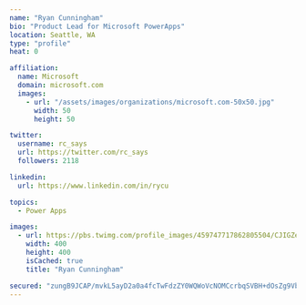 ```yaml
---
name: "Ryan Cunningham"
bio: "Product Lead for Microsoft PowerApps"
location: Seattle, WA
type: "profile"
heat: 0

affiliation:
  name: Microsoft
  domain: microsoft.com
  images:
    - url: "/assets/images/organizations/microsoft.com-50x50.jpg"
      width: 50
      height: 50

twitter:
  username: rc_says
  url: https://twitter.com/rc_says
  followers: 2118

linkedin:
  url: https://www.linkedin.com/in/rycu

topics:
  - Power Apps

images:
  - url: https://pbs.twimg.com/profile_images/459747717862805504/CJIGZejd_400x400.png
    width: 400
    height: 400
    isCached: true
    title: "Ryan Cunningham"

secured: "zungB9JCAP/mvkL5ayD2a0a4fcTwFdzZY0WQWoVcNOMCcrbqSVBH+dOsZg9Vb/V0RRMy3WuRtX1jg/F02m2ZptcueRzXmRx/2H9kBF2h2x1q7Dcg9u/EOwuHCdDJN3yGbzHMNN7HO4ykJwdype0vMVLAdSloImF1/Qy9HDnSAJbOEcYig8zjFO/s815NBmej+5olgkUaHQyUMo58z8sjGrZM4JhbrWPjPxR7AbLqg5N2eaA+4pQqk1XR+GRJFfOTE7H6SLlt/DFiYuqotPryc4TPEkX4RogxBNv5XJvlgeNjLGBq2j38+Zq9zGczGjPHCG1ThOelE9bI7u0Ff/rjoOagZXuhEU+tJy/ebGVKwqoXWqpGFhFwplVQpyO92lKEtuXqDEZtEiWmsxO5gsRXjeV/ZRaEf+xbDBx506k2wEM=;ct+uc4wUcT/MFhPFKWFJQg=="
---
```


